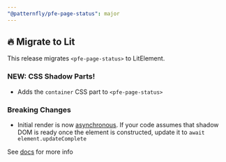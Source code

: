 ```yaml
---
"@patternfly/pfe-page-status": major
---
```


## 🔥 Migrate to Lit

This release migrates `<pfe-page-status>` to LitElement.

### NEW: CSS Shadow Parts!
- Adds the `container` CSS part to `<pfe-page-status>`

### Breaking Changes
- Initial render is now [asynchronous](https://lit.dev/docs/components/lifecycle/#reactive-update-cycle).
  If your code assumes that shadow DOM is ready once the element is constructed, update it to `await element.updateComplete`


See [docs](https://patternflyelements.org/components/page-status/) for more info
